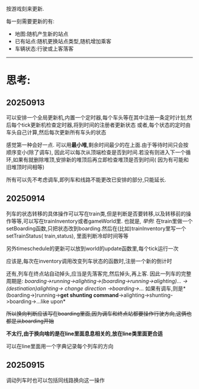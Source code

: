 按游戏刻来更新.

每一刻需要更新的有:

- 地图:随机产生新的站点
- 已有站点:随机更换站点类型,随机增加乘客
- 车辆状态:行驶或上客落客

---

# 思考:

## 20250913

可以安排一个全局更新机,内置一个定时器,每个车头等在其中注册一条定时计划,然后每个tick更新机检查定时器,将到时间的注册者更新状态
或者,每个状态的定时由车头自己计算,然后每次更新所有车头的状态

感觉第一种会好一点.
可以用**最小堆**,剩余时间最少的在上面.由于等待时间只会按顺序变小(除了调车),
因此可以每次从顶端检查是否到时间.若没有则进入下一个循环,如果有就删除堆顶,安排新的堆顶后再立即检查堆顶是否到时间(
因为有可能和旧堆顶时间相等)

所有可以先不考虑调车,即列车和线路不能更改已安排的部分,只能延长.

## 20250914

列车的状态转移的具体操作可以写在train类,但是判断是否要转移,以及转移前的操作等等,可以写在trainInventory或者gameWorld里.
也就是, *举例*: 在train里做一个setBoarding函数,只把状态改到boarding.然后在(比如)trainInventory里写一个setTrainStatus(
train,status), 里面判断冷却时间等等

另外timeschedule的更新可以放到world的update函数里,每个tick运行一次

应该是,每次在inventory调用改变列车状态的函数时,注册一个新的倒计时

还有,列车在终点站自动掉头,应当是先落客完,然后掉头,再上客.
因此一列车的完整周期是:
*boarding->running->alighting->(boarding->running->alighting)... ->(destination)alighting-> change direction ->boarding->...*
如果有调车,则是*(boarding->)running->**get shunting command**->alighting->shunting->boarding->...like upon*

~~所以换向判断应该写在boarding里面,因为调车和终点站都要操作行驶方向,这俩也都是从boarding开始~~

**不太行,由于换向啥的是在line里面息息相关的,放在line类里面更合适**

可以在line里面用一个字典记录每个列车的方向

## 20250915

调动列车时也可以包括同线路换向这一操作